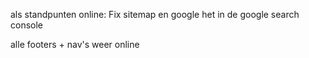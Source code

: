 als standpunten online:
Fix sitemap en google het in de google search console

alle footers +  nav's weer online